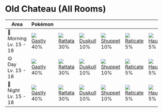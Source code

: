 # Old Chateau (All Rooms)

Area                        | Pokémon                     | &nbsp;                       | &nbsp;                       | &nbsp;                       | &nbsp;                       | &nbsp;
---                         | ---                         | ---                          | ---                          | ---                          | ---                          | ---
🌅<br>Morning<br>Lv. 15 - 18 | ![][092]<br>[Gastly]<br>40% | ![][019]<br>[Rattata]<br>30% | ![][355]<br>[Duskull]<br>10% | ![][353]<br>[Shuppet]<br>10% | ![][020]<br>[Raticate]<br>5% | ![][093]<br>[Haunter]<br>5%
🌞<br>Day<br>Lv. 15 - 18     | ![][092]<br>[Gastly]<br>40% | ![][019]<br>[Rattata]<br>30% | ![][355]<br>[Duskull]<br>10% | ![][353]<br>[Shuppet]<br>10% | ![][020]<br>[Raticate]<br>5% | ![][093]<br>[Haunter]<br>5%
🌙<br>Night<br>Lv. 15 - 18   | ![][092]<br>[Gastly]<br>40% | ![][019]<br>[Rattata]<br>30% | ![][355]<br>[Duskull]<br>10% | ![][353]<br>[Shuppet]<br>10% | ![][020]<br>[Raticate]<br>5% | ![][093]<br>[Haunter]<br>5%

[Rattata]: ../../pokemons/019/
[Raticate]: ../../pokemons/020/
[Gastly]: ../../pokemons/092/
[Haunter]: ../../pokemons/093/
[Shuppet]: ../../pokemons/353/
[Duskull]: ../../pokemons/355/
[019]: ../img/pokemon/019.png
[020]: ../img/pokemon/020.png
[092]: ../img/pokemon/092.png
[093]: ../img/pokemon/093.png
[353]: ../img/pokemon/353.png
[355]: ../img/pokemon/355.png
